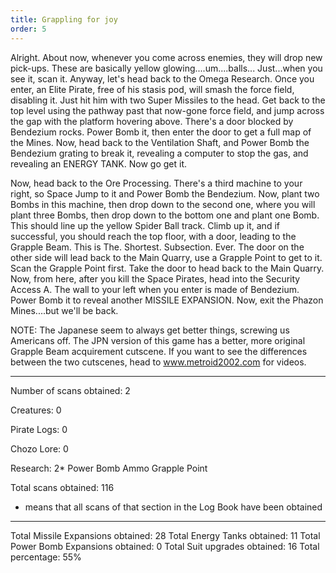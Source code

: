```yaml
---
title: Grappling for joy
order: 5
---
```




Alright. About now, whenever you come across enemies, they will drop new
pick-ups. These are basically yellow glowing....um....balls... Just...when you
see it, scan it. Anyway, let's head back to the Omega Research. Once you enter,
an Elite Pirate, free of his stasis pod, will smash the force field, disabling
it. Just hit him with two Super Missiles to the head. Get back to the top
level using the pathway past that now-gone force field, and jump across the gap
with the platform hovering above. There's a door blocked by Bendezium rocks.
Power Bomb it, then enter the door to get a full map of the Mines. Now, head
back to the Ventilation Shaft, and Power Bomb the Bendezium grating to break
it, revealing a computer to stop the gas, and revealing an ENERGY TANK. Now go
get it.

Now, head back to the Ore Processing. There's a third machine to your right, so
Space Jump to it and Power Bomb the Bendezium. Now, plant two Bombs in this
machine, then drop down to the second one, where you will plant three Bombs,
then drop down to the bottom one and plant one Bomb. This should line up the
yellow Spider Ball track. Climb up it, and if successful, you should reach the
top floor, with a door, leading to the Grapple Beam. This is The. Shortest.
Subsection. Ever. The door on the other side will lead back to the Main Quarry,
use a Grapple Point to get to it. Scan the Grapple Point first. Take the door
to head back to the Main Quarry. Now, from here, after you kill the Space
Pirates, head into the Security Access A. The wall to your left when you enter
is made of Bendezium. Power Bomb it to reveal another MISSILE EXPANSION. Now,
exit the Phazon Mines....but we'll be back.

NOTE: The Japanese seem to always get better things, screwing us Americans off.
The JPN version of this game has a better, more original Grapple Beam
acquirement cutscene. If you want to see the differences between the two
cutscenes, head to www.metroid2002.com for videos.

-------------------------
Number of scans obtained: 2

Creatures: 0

Pirate Logs: 0

Chozo Lore: 0

Research: 2*
Power Bomb Ammo
Grapple Point

Total scans obtained: 116

* means that all scans of that section in the Log Book have been obtained
-------------------------

Total Missile Expansions obtained: 28
Total Energy Tanks obtained: 11
Total Power Bomb Expansions obtained: 0
Total Suit upgrades obtained: 16
Total percentage: 55%


